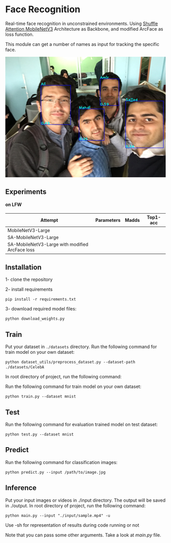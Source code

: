# Face Recognition
Real-time face recognition in unconstrained environments. Using [Shuffle Attention MobileNetV3](https://github.com/SajjadAemmi/SA-MobileNetV3) Architecture as Backbone, and modified ArcFace as loss function.

This module can get a number of names as input for tracking the specific face.

![model arch](assets/output.jpg)

## Experiments

#### on LFW

Attempt | Parameters | Madds | Top1-acc
--- | --- | --- | --- |
MobileNetV3-Large |  |  |  | 
SA-MobileNetV3-Large |  |  |  |
SA-MobileNetV3-Large with modified ArcFace loss |  |  |  |

## Installation
1- clone the repository

2- install requirements
```
pip install -r requirements.txt
```
3- download required model files: 
```
python download_weights.py
```


## Train
Put your dataset in `./datasets` directory.
Run the following command for train model on your own dataset:
```
python dataset_utils/preprocess_dataset.py --dataset-path ./datasets/CelebA 
```

In root directory of project, run the following command: 

Run the following command for train model on your own dataset:
```
python train.py --dataset mnist 
```

## Test

Run the following command for evaluation trained model on test dataset:
```
python test.py --dataset mnist
```

## Predict

Run the following command for classification images:
```
python predict.py --input /path/to/image.jpg 
```


## Inference
Put your input images or videos in ./input directory. The output will be saved in ./output. 
In root directory of project, run the following command: 
```
python main.py --input "./input/sample.mp4" -u
```
Use -sh for representation of results during code running or not

Note that you can pass some other arguments. Take a look at *main.py* file.